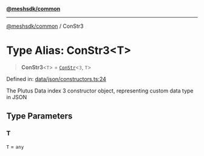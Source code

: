 [**@meshsdk/common**](../README.md)

***

[@meshsdk/common](../globals.md) / ConStr3

# Type Alias: ConStr3\<T\>

> **ConStr3**\<`T`\> = [`ConStr`](ConStr.md)\<`3`, `T`\>

Defined in: [data/json/constructors.ts:24](https://github.com/MeshJS/mesh/blob/1abde1553cbd7cf2cf4e40197fc0de9e4a7d0f49/packages/mesh-common/src/data/json/constructors.ts#L24)

The Plutus Data index 3 constructor object, representing custom data type in JSON

## Type Parameters

### T

`T` = `any`
